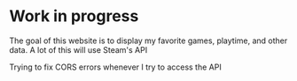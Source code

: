 # Work in progress
The goal of this website is to display my favorite games, playtime, and other data.
A lot of this will use Steam's API

Trying to fix CORS errors whenever I try to access the API